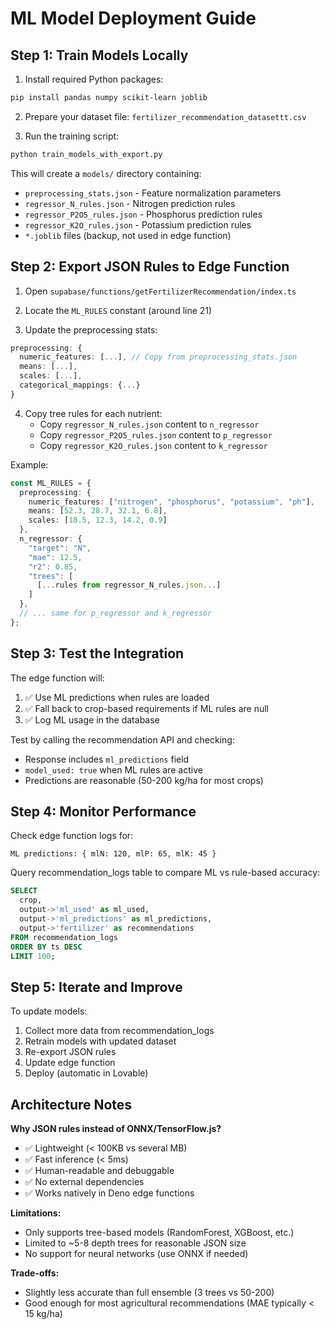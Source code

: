 # ML Model Deployment Guide

## Step 1: Train Models Locally

1. Install required Python packages:
```bash
pip install pandas numpy scikit-learn joblib
```

2. Prepare your dataset file: `fertilizer_recommendation_datasettt.csv`

3. Run the training script:
```bash
python train_models_with_export.py
```

This will create a `models/` directory containing:
- `preprocessing_stats.json` - Feature normalization parameters
- `regressor_N_rules.json` - Nitrogen prediction rules
- `regressor_P2O5_rules.json` - Phosphorus prediction rules
- `regressor_K2O_rules.json` - Potassium prediction rules
- `*.joblib` files (backup, not used in edge function)

## Step 2: Export JSON Rules to Edge Function

1. Open `supabase/functions/getFertilizerRecommendation/index.ts`

2. Locate the `ML_RULES` constant (around line 21)

3. Update the preprocessing stats:
```typescript
preprocessing: {
  numeric_features: [...], // Copy from preprocessing_stats.json
  means: [...],
  scales: [...],
  categorical_mappings: {...}
}
```

4. Copy tree rules for each nutrient:
   - Copy `regressor_N_rules.json` content to `n_regressor`
   - Copy `regressor_P2O5_rules.json` content to `p_regressor`
   - Copy `regressor_K2O_rules.json` content to `k_regressor`

Example:
```typescript
const ML_RULES = {
  preprocessing: {
    numeric_features: ["nitrogen", "phosphorus", "potassium", "ph"],
    means: [52.3, 28.7, 32.1, 6.8],
    scales: [18.5, 12.3, 14.2, 0.9]
  },
  n_regressor: {
    "target": "N",
    "mae": 12.5,
    "r2": 0.85,
    "trees": [
      [...rules from regressor_N_rules.json...]
    ]
  },
  // ... same for p_regressor and k_regressor
};
```

## Step 3: Test the Integration

The edge function will:
1. ✅ Use ML predictions when rules are loaded
2. ✅ Fall back to crop-based requirements if ML rules are null
3. ✅ Log ML usage in the database

Test by calling the recommendation API and checking:
- Response includes `ml_predictions` field
- `model_used: true` when ML rules are active
- Predictions are reasonable (50-200 kg/ha for most crops)

## Step 4: Monitor Performance

Check edge function logs for:
```
ML predictions: { mlN: 120, mlP: 65, mlK: 45 }
```

Query recommendation_logs table to compare ML vs rule-based accuracy:
```sql
SELECT 
  crop,
  output->'ml_used' as ml_used,
  output->'ml_predictions' as ml_predictions,
  output->'fertilizer' as recommendations
FROM recommendation_logs
ORDER BY ts DESC
LIMIT 100;
```

## Step 5: Iterate and Improve

To update models:
1. Collect more data from recommendation_logs
2. Retrain models with updated dataset
3. Re-export JSON rules
4. Update edge function
5. Deploy (automatic in Lovable)

## Architecture Notes

**Why JSON rules instead of ONNX/TensorFlow.js?**
- ✅ Lightweight (< 100KB vs several MB)
- ✅ Fast inference (< 5ms)
- ✅ Human-readable and debuggable
- ✅ No external dependencies
- ✅ Works natively in Deno edge functions

**Limitations:**
- Only supports tree-based models (RandomForest, XGBoost, etc.)
- Limited to ~5-8 depth trees for reasonable JSON size
- No support for neural networks (use ONNX if needed)

**Trade-offs:**
- Slightly less accurate than full ensemble (3 trees vs 50-200)
- Good enough for most agricultural recommendations (MAE typically < 15 kg/ha)
